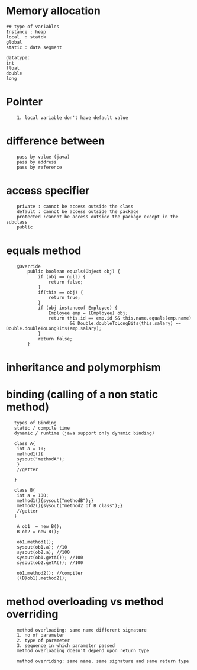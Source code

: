 # Memory allocation
	## type of variables
	Instance : heap
	local  : statck
	global 
	static : data segment
	
	datatype:
	int
	float
	double
	long
	
# Pointer
		1. local variable don't have default value
		
		
# difference between
		pass by value (java)
		pass by address
		pass by reference
		
# access specifier
		private : cannot be access outside the class
		default : cannot be access outside the package
		protected :cannot be access outside the package except in the  subclass
		public
		
# equals method
		@Override
			public boolean equals(Object obj) {
				if (obj == null) {
					return false;
				}
				if(this == obj) {
					return true;
				}
				if (obj instanceof Employee) {
					Employee emp = (Employee) obj;
					return this.id == emp.id && this.name.equals(emp.name)
							&& Double.doubleToLongBits(this.salary) == Double.doubleToLongBits(emp.salary);
				}
				return false;
			}
		 		
		 		
# inheritance  and polymorphism



# binding (calling of a non static method)
       types of Binding
       static / compile time
       dynamic / runtime (java support only dynamic binding)

       class A{
       	int a = 10;
       	method1(){
       	sysout("methodA");
       	}
       	//getter
       	
       }
       
       class B{
       	int a = 100;
       	method1(){sysout("methodB");}
       	method2(){sysout("method2 of B class");}
       	//getter
       }
		
		A ob1  = new B();
		B ob2 = new B(); 
		
		ob1.method1();
		sysout(ob1.a); //10
		sysout(ob2.a); //100
		sysout(ob1.getA()); //100
		sysout(ob2.getA()); //100
		
		ob1.method2(); //compiler
		((B)ob1).method2();
		
		
# method overloading vs method overriding
		method overloading: same name different signature
		1. no of parameter
		2. type of parameter
		3. sequence in which parameter passed
		method overloading doesn't depend upon return type
		
		method overriding: same name, same signature and same return type
		
	
